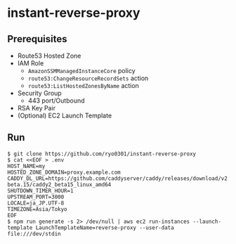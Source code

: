 # instant-reverse-proxy

## Prerequisites

* Route53 Hosted Zone
* IAM Role
  * `AmazonSSMManagedInstanceCore` policy
  * `route53:ChangeResourceRecordSets` action
  * `route53:ListHostedZonesByName` action
* Security Group
  * 443 port/Outbound
* RSA Key Pair
* (Optional) EC2 Launch Template

## Run

```
$ git clone https://github.com/ryo0301/instant-reverse-proxy
$ cat <<EOF > .env
HOST_NAME=my
HOSTED_ZONE_DOMAIN=proxy.example.com
CADDY_DL_URL=https://github.com/caddyserver/caddy/releases/download/v2.0.0-beta.15/caddy2_beta15_linux_amd64
SHUTDOWN_TIMER_HOUR=1
UPSTREAM_PORT=3000
LOCALE=ja_JP.UTF-8
TIMEZONE=Asia/Tokyo
EOF
$ npm run generate -s 2> /dev/null | aws ec2 run-instances --launch-template LaunchTemplateName=reverse-proxy --user-data file:///dev/stdin
```
